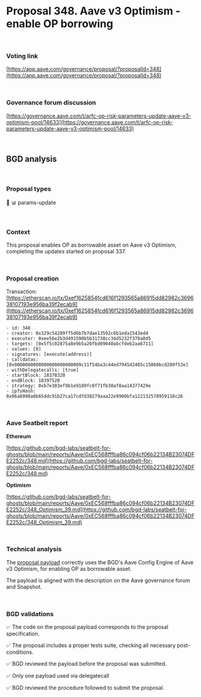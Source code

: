 # Proposal 348. Aave v3 Optimism - enable OP borrowing

<br>

### Voting link

[https://app.aave.com/governance/proposal/?proposalId=348](https://app.aave.com/governance/proposal/?proposalId=348)

<br>

### Governance forum discussion

[https://governance.aave.com/t/arfc-op-risk-parameters-update-aave-v3-optimism-pool/14633](https://governance.aave.com/t/arfc-op-risk-parameters-update-aave-v3-optimism-pool/14633)

<br>

## BGD analysis

<br>

### Proposal types

:wrench: :bar_chart: params-update

<br>

### Context

This proposal enables OP as borrowable asset on Aave v3 Optimism, completing the updates started on proposal 337.


<br>

### Proposal creation

Transaction: [https://etherscan.io/tx/0xef1625854fcd616f1293565a86915dd82982c369638107193e956ba39f2ecab9](https://etherscan.io/tx/0xef1625854fcd616f1293565a86915dd82982c369638107193e956ba39f2ecab9)

```
- id: 348
- creator: 0x329c54289ff5d6b7b7dae13592c6b1eda1543ed4
- executor: 0xee56e2b3d491590b5b31738cc34d5232f378a8d5
- targets: [0x5f5c02875a8e9b5a26fbd09040abcfdeb2aa6711]
- values: [0]
- signatures: [execute(address)]
- calldatas: [0x0000000000000000000000009c11f54ba3c44ed7945d2405c15060bcd209f53e]
- withDelegatecalls: [true]
- startBlock: 18378320
- endBlock: 18397520
- strategy: 0xb7e383ef9b1e9189fc0f71fb30af8aa14377429e
- ipfsHash: 0x06a8990a8b654dc91b27ca17cdfd38279aaa22e9900bfa122132578959118c26
```

<br>

### Aave Seatbelt report

**Ethereum**

[https://github.com/bgd-labs/seatbelt-for-ghosts/blob/main/reports/Aave/0xEC568fffba86c094cf06b22134B23074DFE2252c/348.md](https://github.com/bgd-labs/seatbelt-for-ghosts/blob/main/reports/Aave/0xEC568fffba86c094cf06b22134B23074DFE2252c/348.md)

**Optimism**

[https://github.com/bgd-labs/seatbelt-for-ghosts/blob/main/reports/Aave/0xEC568fffba86c094cf06b22134B23074DFE2252c/348_Optimism_39.md](https://github.com/bgd-labs/seatbelt-for-ghosts/blob/main/reports/Aave/0xEC568fffba86c094cf06b22134B23074DFE2252c/348_Optimism_39.md)


<br>

### Technical analysis

The [proposal payload](https://optimistic.etherscan.io/address/0x9c11f54ba3c44ed7945d2405c15060bcd209f53e#code#F1#L13) correctly uses the BGD's Aave Config Engine of Aave v3 Optimism, for enabling OP as borrowable asset.

The payload is aligned with the description on the Aave governance forum and Snapshot.


<br>

### BGD validations

:white_check_mark: The code on the proposal payload corresponds to the proposal specification.

:white_check_mark: The proposal includes a proper tests suite, checking all necessary post-conditions.

:white_check_mark: BGD reviewed the payload before the proposal was submitted.

:white_check_mark: Only one payload used via delegatecall

:white_check_mark: BGD reviewed the procedure followed to submit the proposal.
